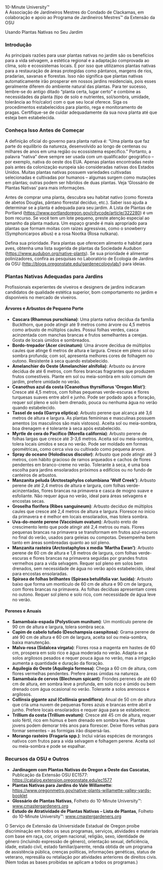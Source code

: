 10-Minute University™  
A Associação de Jardineiros Mestres do Condado de Clackamas, em colaboração e apoio ao Programa de Jardineiros Mestres™ da Extensão da OSU  

Usando Plantas Nativas no Seu Jardim  
### Introdução  
As principais razões para usar plantas nativas no jardim são os benefícios para a vida selvagem, a estética regional e a adaptação comprovada ao clima, solo e ecossistemas locais. É por isso que utilizamos plantas nativas para a restauração de áreas protegidas como pântanos, margens de rios, pradarias, savanas e florestas. Isso não significa que plantas nativas automaticamente irão prosperar em nossos jardins residenciais, pois esses geralmente diferem do ambiente natural das plantas. Para ter sucesso, lembre-se do antigo ditado “planta certa, lugar certo” e combine as necessidades da planta (tipo de solo e nutrientes, sol/sombra, umidade, tolerância ao frio/calor) com o que seu local oferece. Siga os procedimentos estabelecidos para plantio, rega e monitoramento de pragas. Certifique-se de cuidar adequadamente da sua nova planta até que esteja bem estabelecida.  

### Conheça Isso Antes de Começar  
A definição oficial do governo para planta nativa é: “Uma planta que faz parte do equilíbrio da natureza, desenvolvido ao longo de centenas ou milhares de anos em uma região ou ecossistema específico.” Portanto, a palavra “nativa” deve sempre ser usada com um qualificador geográfico – por exemplo, nativa do oeste dos EUA. Apenas plantas encontradas neste país antes da colonização europeia são consideradas nativas dos Estados Unidos. Muitas plantas nativas possuem variedades cultivadas selecionadas e cultivadas por humanos – algumas surgem como mutações em plantas; outras podem ser híbridos de duas plantas. Veja ‘Glossário de Plantas Nativas’ para mais informações.  

Antes de comprar uma planta, descubra seu habitat nativo (como floresta de abetos Douglas, pântano florestal decíduo, etc.). Saber isso ajuda a determinar se a planta é adequada para seu jardim. A Lista de Plantas de Portland (https://www.portlandoregon.gov/citycode/article/322280) é um bom recurso. Se você tem um lote pequeno, preste atenção especial ao tamanho da planta madura. Um espaço grande é mais apropriado para plantas que formam moitas com raízes agressivas, como o snowberry (Symphoricarpos albus) e a rosa Nootka (Rosa nutkana).  

Defina sua prioridade. Para plantas que oferecem alimento e habitat para aves, obtenha uma lista sugerida de plantas da Sociedade Audubon (https://www.audubon.org/native-plants). Se sua prioridade é alimentar polinizadores, confira as pesquisas no Laboratório de Ecologia de Jardins da OSU (http://blogs.oregonstate.edu/gardenecologylab/) para ideias.  

### Plantas Nativas Adequadas para Jardins  
Profissionais experientes de viveiros e designers de jardins indicaram candidatos de qualidade estética superior, bom comportamento no jardim e disponíveis no mercado de viveiros.  

#### Árvores e Arbustos de Pequeno Porte  
- **Cascara (Rhamnus purschiana)**: Uma planta nativa decídua da família Buckthorn, que pode atingir até 9 metros como árvore ou 4,5 metros como arbusto de múltiplos caules. Possui folhas verdes, casca acinzentada com manchas brancas e frutos semelhantes a cerejas. Gosta de locais úmidos e sombreados.  
- **Bordo-trepador (Acer circinatum)**: Uma árvore decídua de múltiplos caules que atinge 6 metros de altura e largura. Cresce em pleno sol ou sombra profunda; com sol, apresenta melhores cores de folhagem no outono. Resistente à seca quando estabelecido.  
- **Amelanchier do Oeste (Amelanchier alnifolia)**: Arbusto ou árvore decídua de até 6 metros, com flores brancas fragrantes que produzem frutos comestíveis. Plante em sol ou meia-sombra em solo comum de jardim, prefere umidade no verão.  
- **Ceanothus azul da costa (Ceanothus thyrsiflorus ‘Oregon Mist’)**: Cresce até 4,5 metros, com folhas pequenas verde-escuras e flores turquesas suaves entre abril e junho. Pode ser podado após a floração, requer sol pleno e solo bem drenado, pouca ou nenhuma água no verão quando estabelecido.  
- **Tassel de seda (Garrya eliptica)**: Arbusto perene que alcança até 3,6 metros de altura e largura. As plantas femininas e masculinas possuem amentos (os masculinos são mais vistosos). Aceita sol ou meia-sombra, boa drenagem e é tolerante à seca após estabelecido.  
- **Myrtle de cera do Pacífico (Morella california)**: Arbusto perene de folhas largas que cresce até 3-3,6 metros. Aceita sol ou meia-sombra, tolera locais úmidos e seca no verão. Pode ser moldado em formas geométricas, como cerca viva ou cultivado como pequena árvore.  
- **Spray do oceano (Holodiscus discolor)**: Arbusto que pode atingir até 3 metros, com hábito gracioso de ramos arqueados e cachos de flores pendentes em branco-creme no verão. Tolerante à seca, é uma boa escolha para jardins ensolarados próximos a edifícios ou no fundo de canteiros de arbustos.  
- **Manzanita peluda (Arctostaphylos columbiana ‘Wolf Creek’)**: Arbusto perene de até 2,4 metros de altura e largura, com folhas verde-acinzentadas, flores brancas na primavera e casca de mogno suave e esfoliante. Não requer água no verão, ideal para áreas selvagens e encostas secas.  
- **Groselha florífera (Ribes sanguineum)**: Arbusto decíduo de múltiplos caules que cresce até 2,4 metros de altura e largura. Floresce no início da primavera e é melhor em locais ensolarados, mas tolera sombra.  
- **Uva-do-monte perene (Vaccinium ovatum)**: Arbusto ereto de crescimento lento que pode atingir até 2,4 metros ou mais. Flores pequenas brancas na primavera se transformam em frutos azul-escuros no final do verão, usados para geleias ou compotas. Desempenha bem tanto em áreas sombreadas quanto ao sol pleno.  
- **Manzanita rasteira (Arctostaphylos x media ‘Martha Ewan’)**: Arbusto perene de 60 cm de altura e 1,8 metros de largura, com folhas verde-escuras e flores brancas na primavera seguidas por grandes frutos vermelhos para a vida selvagem. Requer sol pleno em solos bem drenados, sem necessidade de água no verão após estabelecido, ideal para encostas ensolaradas.  
- **Spiraea de folhas brilhantes (Spiraea betulifolia var. lucida)**: Arbusto baixo que forma um montículo de 60 cm de altura e 90 cm de largura, com flores brancas na primavera. As folhas decíduas apresentam cores no outono. Requer sol pleno e solo rico, com necessidade de água leve no verão.  

#### Perenes e Anuais  
- **Samambaia-espada (Polysticum munitum)**: Um montículo perene de 90 cm de altura e largura, tolera sombra seca.  
- **Capim de cabelo tufado (Deschampsia caespitosa)**: Grama perene de até 90 cm de altura e 60 cm de largura, aceita sol ou meia-sombra, baixa manutenção.  
- **Malva-rosa (Sidalcea virgata)**: Flores rosa a magenta em hastes de 60 cm, prospera em solo rico e água moderada no verão. Adapta-se a solos argilosos pesados e requer pouca água no verão, mas a irrigação aumenta a quantidade e duração da floração.  
- **Aquilegia do Oeste (Aquilegia formosa)**: Chega a 60 cm de altura, com flores vermelhas pendentes. Prefere áreas úmidas na natureza.  
- **Samambaia de cervos (Blechnum spicant)**: Frondes perenes de até 60 cm de altura, em sombra leve a profunda, em solo rico e úmido ou bem drenado com água ocasional no verão. Tolerante a solos arenosos e argilosos.  
- **Collinsia gigante azul (Collinsia grandiflora)**: Anual de 50 cm de altura que cria uma nuvem de pequenas flores azuis e brancas entre abril e junho. Prefere locais ensolarados e requer água para se estabelecer.  
- **Trillium da costa (Trillium ovatum)**: Cresce até 45 cm de altura, requer solo fértil, rico em húmus e bem drenado em sombra leve. Plantas jovens podem demorar três anos para florescer. Deixe flores velhas para formar sementes – as formigas irão dispersá-las.  
- **Morango rasteiro (Fragaria spp.)**: Inclui várias espécies de morangos nativos com frutos para a vida selvagem e folhagem perene. Aceita sol ou meia-sombra e pode se espalhar.  

### Recursos da OSU e Outros  
- **Jardinagem com Plantas Nativas do Oregon a Oeste das Cascatas**, Publicação da Extensão OSU EC1577: https://catalog.extension.oregonstate.edu/ec1577  
- **Plantas Nativas para Jardins do Vale Willamette**: https://www.oregonmetro.gov/native-plants-willamette-valley-yards-booklet  
- **Glossário de Plantas Nativas**, Folheto do 10-Minute University™: www.cmastergardeners.org  
- **Estudo de Atratividade de Plantas Nativas – Lista de Plantas**, Folheto do 10-Minute University™: www.cmastergardeners.org  

O Serviço de Extensão da Universidade Estadual de Oregon proíbe discriminação em todos os seus programas, serviços, atividades e materiais com base em raça, cor, origem nacional, religião, sexo, identidade de gênero (incluindo expressão de gênero), orientação sexual, deficiência, idade, estado civil, estado familiar/parente, renda obtida de um programa de assistência pública, crenças políticas, informações genéticas, status de veterano, represália ou retaliação por atividades anteriores de direitos civis. (Nem todas as bases proibidas se aplicam a todos os programas.)